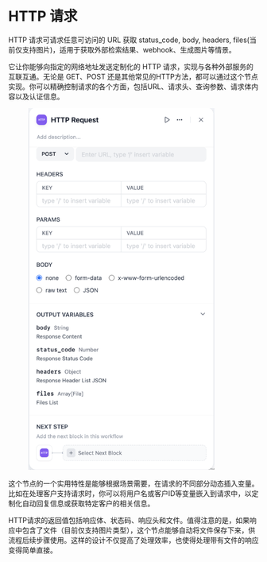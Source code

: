 # HTTP 请求

HTTP 请求可请求任意可访问的 URL 获取 status\_code, body, headers, files(当前仅支持图片)，适用于获取外部检索结果、webhook、生成图片等情景。

它让你能够向指定的网络地址发送定制化的 HTTP 请求，实现与各种外部服务的互联互通。无论是 GET、POST 还是其他常见的HTTP方法，都可以通过这个节点实现。你可以精确控制请求的各个方面，包括URL、请求头、查询参数、请求体内容以及认证信息。&#x20;

<figure><img src="../../../.gitbook/assets/77ff6895-cfbe-4bfa-bddf-f8fedbbf2016.png" alt="" width="375"><figcaption></figcaption></figure>

这个节点的一个实用特性是能够根据场景需要，在请求的不同部分动态插入变量。比如在处理客户支持请求时，你可以将用户名或客户ID等变量嵌入到请求中，以定制化自动回复信息或获取特定客户的相关信息。

HTTP请求的返回值包括响应体、状态码、响应头和文件。值得注意的是，如果响应中包含了文件（目前仅支持图片类型），这个节点能够自动将文件保存下来，供流程后续步骤使用。这样的设计不仅提高了处理效率，也使得处理带有文件的响应变得简单直接。
